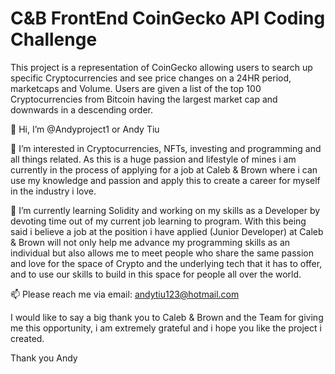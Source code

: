 # C&B FrontEnd CoinGecko API Coding Challenge

This project is a representation of CoinGecko allowing users to search up specific Cryptocurrencies and see price changes on a 24HR period, marketcaps and Volume.
Users are given a list of the top 100 Cryptocurrencies from Bitcoin having the largest market cap and downwards in a descending order.



👋 Hi, I’m @Andyproject1 or Andy Tiu

👀 I’m interested in Cryptocurrencies, NFTs, investing and programming and all things related. As this is a huge passion and lifestyle of mines i am currently in the process of applying for a job at Caleb & Brown where i can use my knowledge and passion and apply this to create a career for myself in the industry i love.

🌱 I’m currently learning Solidity and working on my skills as a Developer by devoting time out of my current job learning to program. With this being said i believe a job at the position i have applied (Junior Developer) at Caleb & Brown will not only help me advance my programming skills as an individual but also allows me to meet people who share the same passion and love for the space of Crypto and the underlying tech that it has to offer, and to use our skills to build in this space for people all over the world.

📫 Please reach me via email: andytiu123@hotmail.com

I would like to say a big thank you to Caleb & Brown and the Team for giving me this opportunity, i am extremely grateful and i hope you like the project i created.

Thank you
Andy
